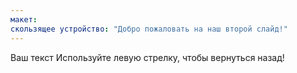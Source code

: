 ```yaml
---
макет: 
скользящее устройство: "Добро пожаловать на наш второй слайд!"
---
```

Ваш текст
Используйте левую стрелку, чтобы вернуться назад!